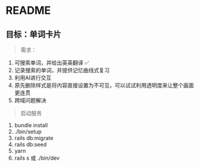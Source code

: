 # README

## 目标：单词卡片

> 需求：
1. 可搜索单词，并给出英英翻译  ✅
2. 记录搜索的单词，并提供记忆曲线式复习
3. 利用AI进行交互
4. 原先删除样式是将内容直接设置为不可见，可以试试利用透明度来让整个画面更连贯
5. 跨域问题解决

> 启动服务
1. bundle install
2. ./bin/setup
3. rails db:migrate
4. rails db:seed
5. yarn
6. rails s  或  ./bin/dev